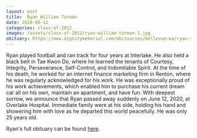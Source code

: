 ```yaml
---
layout: post
title:  Ryan William Turman
date: 2020-06-12
categories: class-of-2012
images: /assets/class-of-2012/ryan-william-turman-1.jpg
obituary: https://www.dignitymemorial.com/obituaries/bellevue-wa/ryan-turman-9218923
---
```

Ryan played football and ran track for four years at Interlake. He also held a black belt in Tae Kwon Do, where he learned the tenants of Courtesy, Integrity, Perseverance, Self-Control, and Indomitable Spirit. At the time of his death, he worked for an internet finance marketing firm in Renton, where he was regularly acknowledged for his work. He was exceptionally proud of his work achievements, which enabled him to purchase his current dream car all on his own, maintain an apartment, and have fun. With deepest sorrow, we announce that Ryan passed away suddenly on June 12, 2020, at Overlake Hospital. Immediate family were at his side, holding his hand and showering him with love as he departed this world peacefully. He was only 25 years old.

Ryan's full obituary can be found [here](https://www.dignitymemorial.com/obituaries/bellevue-wa/ryan-turman-9218923).
